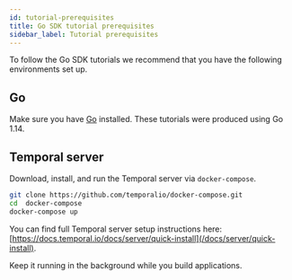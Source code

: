 ```yaml
---
id: tutorial-prerequisites
title: Go SDK tutorial prerequisites
sidebar_label: Tutorial prerequisites
---
```


To follow the Go SDK tutorials we recommend that you have the following environments set up.

## Go

Make sure you have [Go](https://golang.org/doc/install) installed. These tutorials were produced using Go 1.14.

## Temporal server

Download, install, and run the Temporal server via `docker-compose`. 

```bash
git clone https://github.com/temporalio/docker-compose.git
cd  docker-compose
docker-compose up
```

You can find full Temporal server setup instructions here: [https://docs.temporal.io/docs/server/quick-install](/docs/server/quick-install). 

Keep it running in the background while you build applications.
